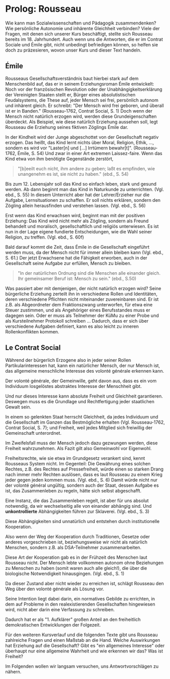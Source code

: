 # Prolog: Rousseau

Wie kann man Sozialwissenschaften und Pädagogik zusammendenken?
Wie persönliche Autonomie und inhärente Gleichheit verbinden?
Viele der Fragen, mit denen sich unserer Kurs beschäftigt, stellte sich Rousseau bereits im 18. Jahrhundert.
Auch wenn uns die Antworten, die er im Contrat Sociale und Émile gibt, nicht unbedingt befriedigen können, so helfen sie doch zu präzesieren, wovon unser Kurs und dieser Text handeln.


## Émile

Rousseaus Gesellschaftsverständnis baut hierbei stark auf dem Menschenbild auf, das er in seinem Erziehungsroman Émile entwickelt:
Noch vor der französischen Revolution oder der Unabhängigkeitserklärung der Vereinigten Staaten stellt er, Bürger eines absolutistischen Feudalsystems, die These auf, jeder Mensch sei frei, persönlich autonom und inhärent gleich.
Er schreibt: "Der Mensch wird frei geboren, und überall ist er in Banden." (Rousseau-1762, Contrat Social, S. 1)
Doch wenn der Mensch nicht natürlich erzogen wird, werden diese Grundeigenschaften überdeckt.
Als Beispiel, wie diese natürlich Erziehung aussehen soll, legt Rousseau die Erziehung seines fiktiven Zöglings Émile dar.

In der Kindheit wird der Junge abgeschottet von der Gesellschaft negativ erzogen.
Das heißt, das Kind lernt nichts über Moral, Religion, Ethik, ..., sondern es wird vor "Laster[n] und [...] Irrtümern bewahr[t]". (Rousseau-1762, Émile, S. 54)
Und zwar in einer Art extremen Laissez-faire.
Wenn das Kind etwa von ihm benötigte Gegenstände zerstört,
> "[b]eeilt euch nicht, ihm andere zu geben; laßt es empfinden, wie unangenehm es ist, sie nicht zu haben." (ebd., S. 54)

Bis zum 12. Lebensjahr soll das Kind so einfach leben, stark und gesund werden.
Ab dann beginnt man das Kind in Naturkunde zu unterrichten. (Vgl. ebd., S. 55)
In diesem Unterricht aber hat der Lehrer/Erzieher nur die Aufgabe, Lernsituationen zu schaffen.
Er soll nichts erklären, sondern den Zögling allein herausfinden und verstehen lassen. (Vgl. ebd., S. 56)

Erst wenn das Kind erwachsen wird, beginnt man mit der positiven Erziehung:
Das Kind wird nicht mehr als Zögling, sondern als Freund behandelt und moralisch, gesellschaftlich und religiös unterwiesen.
Es ist nun in der Lage eigene fundierte Entscheidungen, wie die Wahl seiner Religion, zu treffen. (Vgl. ebd., S. 60f)

Bald darauf kommt die Zeit, dass Émile in die Gesellschaft eingeführt werden muss, da der Mensch nicht für immer allein bleiben kann (Vgl. ebd., S. 61.)
Der jetzt Erwachsene hat die Fähigkeit erworben, auch in der Gesellschaft seine Aufgabe zur erfüllen, Mensch zu bleiben.
>"In der natürlichen Ordnung sind die Menschen alle einander gleich. Ihr gemeinsamer Beruf ist: Mensch zu sein."
(ebd., S.50)

Was passiert aber mit demjenigen, der nicht natürlich erzogen wird?
Seine bürgerliche Erziehung zerteilt ihn in verschiedene Rollen und Identitäten, deren verschiedene Pflichten nicht miteinander zuvereinbaren sind.
Er ist z.B. als Abgeordneter dem Fraktionszwang unterworfen, für etwa eine Steuer zustimmen, und als Angehöriger eines Berufsstandes muss er dagegen sein.
Oder er muss als Teilnehmer der KüMu zu einer Probe und als Kursteilnehmer Protokoll schreiben ...
Dadurch, dass er sich über verschiedene Aufgaben definiert, kann es also leicht zu inneren Rollenkonflikten kommen.


## Le Contrat Social

Während der bürgerlich Erzogene also in jeder seiner Rollen Partikularinteressen hat, kann ein natürlicher Mensch, der nur Mensch ist, das allgemeine menschliche Interesse des volonté générale erkennen kann.
<!-- MH: Super! -->
Der volonté générale, der Gemeinwille, geht davon aus, dass es ein vom Individuum losgelöstes abstraktes Interesse der Menschheit gibt.
<!-- MH: Präzis! -->
Und nur dieses Interesse kann absolute Freiheit und Gleichheit garantieren.
Deswegen muss es die Grundlage und Rechtfertigung jeder staatlichen Gewalt sein.

In einem so gelenkten Staat herrscht Gleichheit, da jedes Individuum und die Gesellschaft im Ganzen das Bestmögliche erhalten (Vgl. Rousseau-1762, Contrat Social, S. 7);
und Freiheit, weil jedes Mitglied sich freiwillig der Gemeinschaft unterordnet.
<!-- TODO: MH: sehr gut! Hier vielleicht noch ein kleines Zitat aus dem Original einfügen über diese Quadratur des Kreises? von wegen man gibt sich gaaanz in die Gemeinschaft und ist dann dadurch frei? -->
Im Zweifelsfall muss der Mensch jedoch dazu gezwungen werden, diese Freiheit wahrzunehmen.
Als Fazit gilt also Gemeinwohl vor Eigenwohl.
<!-- FIXME: MH diesen letzten Satz würde ich streichen / für später aufheben; für Rousseau stellt sich das eben aus seiner Sicht *nicht* so dar ... Vielleicht könnte man als treffendere Kritik eher auf die widersprüchlichkeit oder Ideologie seines Vorschlages verweisen ... -->

Freiheitsrechte, wie sie etwa im Grundgesetz verankert sind, kennt Rousseaus System nicht.
Im Gegenteil: Die Gewährung eines solchen Rechtes, z.B. des Rechtes auf Pressefreiheit, würde einen so starken Drang nach immer mehr Rechten auslösen, dass es laut Rousseau zu einem Krieg jeder gegen jeden kommen muss. (Vgl. ebd., S. 6)
Damit würde nicht nur der volonté général ungültig, sondern auch der Staat, dessen Aufgabe es ist, das Zusammenleben zu regeln, hätte sich selbst abgeschafft.
<!-- TODO: MH: Zusammenhang zwischen oben und unten stehendem Absatz verstehe ich nicht; hier geht es doch darum dass die (institutionalisierte) Kooperation einen Staat erforderT (was Rousseau eigentlich nicht so gut findet im Vgl zum Naturzustand) und nun muss also dieser Staat irgendwie an die republikanische Kandarre genommen--->

Eine Instanz, die das Zusammenleben regelt, ist aber für uns absolut notwendig, da wir wechselseitig alle von einander abhängig sind.
Und **unkontrollierte** Abhängigkeiten führen zur Sklaverei. (Vgl. ebd., S. 3)
<!-- TODO: MH sehr guter Hinweis; aber die o.g. 3 Absätze oder so können etwas knapper ausfallen, zusammenfassen -->

Diese Abhängigkeiten sind unnatürlich und entstehen durch institutionelle Kooperation.
<!-- MH: BINGO Das hier ist der springende Punkt; um diesen Punkt herum sollte noch besser organisiert und reduziuert werden -->
Also wenn der Weg der Kooperation durch Traditionen, Gesetze oder anderes vorgeschrieben ist, beziehungsweise wir nicht als natürlich Menschen, sondern z.B. als DSA-Teilnehmer zusammenarbeiten.

Diese Art der Kooperation gab es in der Frühzeit des Menschen laut Rousseau nicht.
Der Mensch lebte vollkommen autonom ohne Beziehungen zu Menschen zu haben (somit waren auch alle gleich!), die über die biologische Notwendigkeit hinausgingen. (Vgl. ebd., S. 1)
<!-- FIXME MH: close, but no cigar. 1) Rousseau's urzustand ist ein Gedankenexp., also der sagt nix Positives über die Frühzeit 2) es geht nicht so sehr um vollkommene Autonomie aber vor allem um die Abwesenheit von institutionalisierter/ausdifferenzierter Kooperation (Polizist etc) – DIE ist das Problem! -->

Da dieser Zustand aber nicht wieder zu erreichen ist, schlägt Rousseau den Weg über den volonté générale als Lösung vor.
<!-- TODO MH: super. sehr guter Bogen; vielleicht kann das einiges von dem oben stehenden ersetzen oder hierhin umziehen? Da oben ist ja schonmal rechtfertigung von staatlichkeit und eigentlich folgt die richtig gut erst hier. -->
Seine Intention liegt dabei darin, ein normatives Gebilde zu errichten, in dem auf Probleme in den realexistierenden Gesellschaften hingewiesen wird, nicht aber darin eine Verfassung zu schreiben.
<!-- TODO MH: nicht so sicher ob er es mit realexistierenden irgendwas am Hut hat -->
Dadurch hat er als "1. Aufklärer" großen Anteil an den freiheitlich demokratischen Entwicklungen der Folgezeit.
<!-- TODO MH: nochmal ein Satz warum er denn ein großer Aufklärer ist – dann ist das echt ein richtig rundes Ding! -->

Für den weiteren Kursverlauf und die folgenden Texte gibt uns Rousseau zahlreiche Fragen und einen Maßstab an die Hand.
Welche Auswirkungen hat Erziehung auf die Gesellschaft?
Gibt es "ein allgemeines Interesse" oder überhaupt nur eine allgemeine Wahrheit und wie erkennen wir das?
Was ist Freiheit?

Im Folgenden wollen wir langsam versuchen, uns Antwortvorschlägen zu nähern.
<!-- TODO MH: die o.s. 2 absätze finde ich nicht so spitze, die fallen etwas ab gegen+ber dem sonst genialen Text; die fragen sind mir etwas zu allgemein "Was ist Freiheit"; wie wäre es denn, wenn wir eher Rousseau als Ausgangspunkt nehmen weil seine Antwort zwar romantisch, aber irgendwie anti-/un-modern ist ... oder was anderes ... was war unser/dein Gefühl. -->

